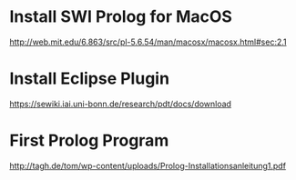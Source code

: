 # Install SWI Prolog for MacOS

http://web.mit.edu/6.863/src/pl-5.6.54/man/macosx/macosx.html#sec:2.1

# Install Eclipse Plugin

https://sewiki.iai.uni-bonn.de/research/pdt/docs/download

# First Prolog Program

http://tagh.de/tom/wp-content/uploads/Prolog-Installationsanleitung1.pdf
